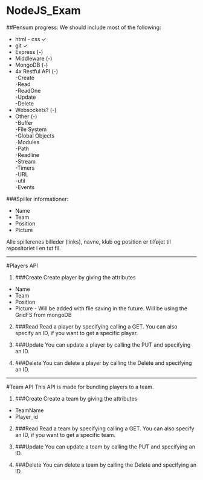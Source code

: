 # NodeJS_Exam

##Pensum progress:
We should include most of the following:

* html - css  ✓
* git				  ✓
* Express             (-)
* Middleware          (-)
* MongoDB             (-)
* 4x Restful API      (-)<br/>
  -Create<br/>
  -Read<br/>
  -ReadOne</br>
  -Update<br/>
  -Delete
* Websockets?         (-)
* Other               (-) <br/>
  -Buffer <br/>
  -File System<br/>
  -Global Objects<br/>
  -Modules<br/>
  -Path<br/>
  -Readline<br/>
  -Stream<br/>
  -Timers<br/>
  -URL<br/>
  -util<br/>
  -Events<br/>

###Spiller informationer:

* Name
* Team
* Position
* Picture

Alle spillerenes billeder (links), navne, klub og position er tilføjet til repositoriet i en txt fil.


---

#Players API

1. ###Create
Create player by giving the attributes
* Name
* Team
* Position
* Picture - Will be added with file saving in the future. Will be using the GridFS from mongoDB

2. ###Read
Read a player by specifying calling a GET. You can also specify an ID, if you want to get a specific player. 

3. ###Update
You can update a player by calling the PUT and specifying an ID. 

4. ###Delete
You can delete a player by calling the Delete and specifying an ID.

---

#Team API
This API is made for bundling players to a team.

1. ###Create
Create a team by giving the attributes
* TeamName
* Player_id

2. ###Read
Read a team by specifying calling a GET. You can also specify an ID, if you want to get a specific team. 

3. ###Update
You can update a team by calling the PUT and specifying an ID. 

4. ###Delete
You can delete a team by calling the Delete and specifying an ID.
